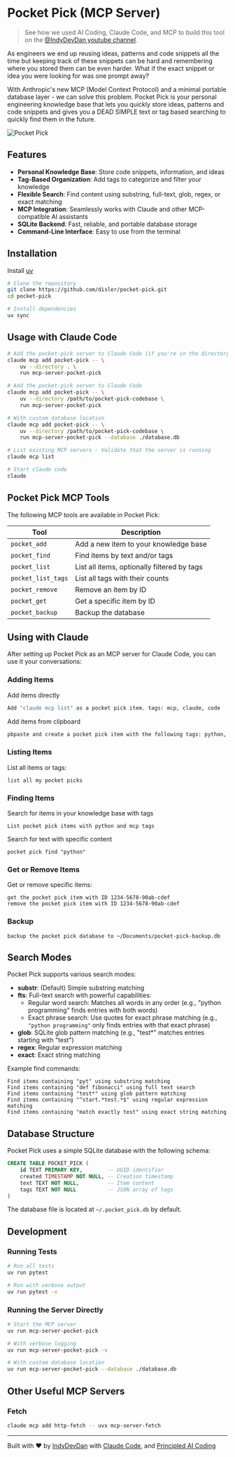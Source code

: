 # Pocket Pick (MCP Server)
> See how we used AI Coding, Claude Code, and MCP to build this tool on the [@IndyDevDan youtube channel](https://youtu.be/d-SyGA0Avtw).

As engineers we end up reusing ideas, patterns and code snippets all the time but keeping track of these snippets can be hard and remembering where you stored them can be even harder. What if the exact snippet or idea you were looking for was one prompt away?

With Anthropic's new MCP (Model Context Protocol) and a minimal portable database layer - we can solve this problem. Pocket Pick is your personal engineering knowledge base that lets you quickly store ideas, patterns and code snippets and gives you a DEAD SIMPLE text or tag based searching to quickly find them in the future.

<img src="./images/pocket-pick.png" alt="Pocket Pick" style="max-width: 600px;">

## Features

- **Personal Knowledge Base**: Store code snippets, information, and ideas
- **Tag-Based Organization**: Add tags to categorize and filter your knowledge
- **Flexible Search**: Find content using substring, full-text, glob, regex, or exact matching
- **MCP Integration**: Seamlessly works with Claude and other MCP-compatible AI assistants
- **SQLite Backend**: Fast, reliable, and portable database storage
- **Command-Line Interface**: Easy to use from the terminal

## Installation

Install [uv](https://docs.astral.sh/uv/getting-started/installation/)

```bash
# Clone the repository
git clone https://github.com/disler/pocket-pick.git
cd pocket-pick

# Install dependencies
uv sync
```

## Usage with Claude Code

```bash
# Add the pocket-pick server to Claude Code (if you're in the directory)
claude mcp add pocket-pick -- \
    uv --directory . \
    run mcp-server-pocket-pick

# Add the pocket-pick server to Claude Code
claude mcp add pocket-pick -- \
    uv --directory /path/to/pocket-pick-codebase \
    run mcp-server-pocket-pick

# With custom database location
claude mcp add pocket-pick -- \
    uv --directory /path/to/pocket-pick-codebase \
    run mcp-server-pocket-pick --database ./database.db

# List existing MCP servers - Validate that the server is running
claude mcp list

# Start claude code
claude
```

## Pocket Pick MCP Tools

The following MCP tools are available in Pocket Pick:

| Tool               | Description                                 |
| ------------------ | ------------------------------------------- |
| `pocket_add`       | Add a new item to your knowledge base       |
| `pocket_find`      | Find items by text and/or tags              |
| `pocket_list`      | List all items, optionally filtered by tags |
| `pocket_list_tags` | List all tags with their counts             |
| `pocket_remove`    | Remove an item by ID                        |
| `pocket_get`       | Get a specific item by ID                   |
| `pocket_backup`    | Backup the database                         |

## Using with Claude

After setting up Pocket Pick as an MCP server for Claude Code, you can use it your conversations:

### Adding Items

Add items directly

```bash
Add "claude mcp list" as a pocket pick item. tags: mcp, claude, code
```

Add items from clipboard

```bash
pbpaste and create a pocket pick item with the following tags: python, algorithm, fibonacci
```

### Listing Items
List all items or tags:

```
list all my pocket picks
```

### Finding Items

Search for items in your knowledge base with tags

```
List pocket pick items with python and mcp tags
```

Search for text with specific content

```
pocket pick find "python"
```

### Get or Remove Items

Get or remove specific items:

```
get the pocket pick item with ID 1234-5678-90ab-cdef
remove the pocket pick item with ID 1234-5678-90ab-cdef
```

### Backup

```
backup the pocket pick database to ~/Documents/pocket-pick-backup.db
```

## Search Modes

Pocket Pick supports various search modes:

- **substr**: (Default) Simple substring matching
- **fts**: Full-text search with powerful capabilities:
  - Regular word search: Matches all words in any order (e.g., "python programming" finds entries with both words)
  - Exact phrase search: Use quotes for exact phrase matching (e.g., `"python programming"` only finds entries with that exact phrase)
- **glob**: SQLite glob pattern matching (e.g., "test*" matches entries starting with "test")
- **regex**: Regular expression matching
- **exact**: Exact string matching

Example find commands:

```
Find items containing "pyt" using substring matching
Find items containing "def fibonacci" using full text search
Find items containing "test*" using glob pattern matching
Find items containing "^start.*test.*$" using regular expression matching
Find items containing "match exactly test" using exact string matching
```

## Database Structure

Pocket Pick uses a simple SQLite database with the following schema:

```sql
CREATE TABLE POCKET_PICK (
    id TEXT PRIMARY KEY,        -- UUID identifier
    created TIMESTAMP NOT NULL, -- Creation timestamp
    text TEXT NOT NULL,         -- Item content
    tags TEXT NOT NULL          -- JSON array of tags
)
```

The database file is located at `~/.pocket_pick.db` by default.

## Development

### Running Tests

```bash
# Run all tests
uv run pytest

# Run with verbose output
uv run pytest -v
```

### Running the Server Directly

```bash
# Start the MCP server
uv run mcp-server-pocket-pick

# With verbose logging
uv run mcp-server-pocket-pick -v

# With custom database location
uv run mcp-server-pocket-pick --database ./database.db
```

## Other Useful MCP Servers

### Fetch

```bash
claude mcp add http-fetch -- uvx mcp-server-fetch
```

---

Built with ❤️ by [IndyDevDan](https://www.youtube.com/@indydevdan) with [Claude Code](https://docs.anthropic.com/en/docs/agents-and-tools/claude-code/overview), and [Principled AI Coding](https://agenticengineer.com/principled-ai-coding)

